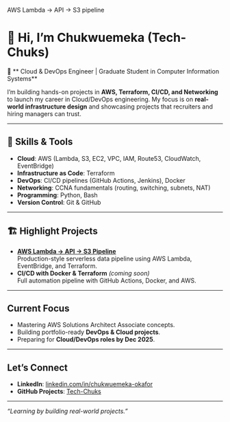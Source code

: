  AWS Lambda → API → S3 pipeline
# 👋 Hi, I’m Chukwuemeka (Tech-Chuks)

🎯 ** Cloud & DevOps Engineer | Graduate Student in Computer Information Systems**

I’m building hands-on projects in **AWS, Terraform, CI/CD, and Networking** to launch my career in Cloud/DevOps engineering. My focus is on **real-world infrastructure design** and showcasing projects that recruiters and hiring managers can trust.

---

## 🚀 Skills & Tools
- **Cloud**: AWS (Lambda, S3, EC2, VPC, IAM, Route53, CloudWatch, EventBridge)
- **Infrastructure as Code**: Terraform
- **DevOps**: CI/CD pipelines (GitHub Actions, Jenkins), Docker
- **Networking**: CCNA fundamentals (routing, switching, subnets, NAT)
- **Programming**: Python, Bash
- **Version Control**: Git & GitHub

---

## 🏗️ Highlight Projects
- **[AWS Lambda → API → S3 Pipeline](https://github.com/Tech-Chuks/aws-lambda-api-dump)**  
  Production-style serverless data pipeline using AWS Lambda, EventBridge, and Terraform.
- **CI/CD with Docker & Terraform** *(coming soon)*  
  Full automation pipeline with GitHub Actions, Docker, and AWS.

---

##  Current Focus
- Mastering AWS Solutions Architect Associate concepts.  
- Building portfolio-ready **DevOps & Cloud projects**.  
- Preparing for **Cloud/DevOps roles by Dec 2025**.

---

##  Let’s Connect
- **LinkedIn**: [linkedin.com/in/chukwuemeka-okafor](www.linkedin.com/in/chukwuemeka-okafor-381098275)  
- **GitHub Projects**: [Tech-Chuks](https://github.com/Tech-Chuks)

---
*“Learning by building real-world projects.”*
